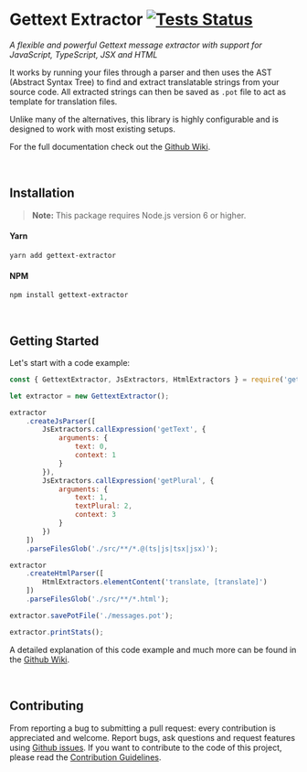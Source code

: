 # Gettext Extractor [![Tests Status][status-tests-badge]][status-tests-link]

*A flexible and powerful Gettext message extractor with support for JavaScript, TypeScript, JSX and HTML*

It works by running your files through a parser and then uses the AST (Abstract Syntax Tree) to find and extract translatable strings from your source code. All extracted strings can then be saved as `.pot` file to act as template for translation files.

Unlike many of the alternatives, this library is highly configurable and is designed to work with most existing setups.

For the full documentation check out the [Github Wiki][wiki].

</br>

## Installation

> **Note:** This package requires Node.js version 6 or higher.

#### Yarn

```text
yarn add gettext-extractor
```

#### NPM

```text
npm install gettext-extractor
```

</br>

## Getting Started

Let's start with a code example:

```javascript
const { GettextExtractor, JsExtractors, HtmlExtractors } = require('gettext-extractor');

let extractor = new GettextExtractor();

extractor
    .createJsParser([
        JsExtractors.callExpression('getText', {
            arguments: {
                text: 0,
                context: 1
            }
        }),
        JsExtractors.callExpression('getPlural', {
            arguments: {
                text: 1,
                textPlural: 2,
                context: 3
            }
        })
    ])
    .parseFilesGlob('./src/**/*.@(ts|js|tsx|jsx)');

extractor
    .createHtmlParser([
        HtmlExtractors.elementContent('translate, [translate]')
    ])
    .parseFilesGlob('./src/**/*.html');

extractor.savePotFile('./messages.pot');

extractor.printStats();
```

A detailed explanation of this code example and much more can be found in the [Github Wiki][wiki-introduction].

<br/>

## Contributing

From reporting a bug to submitting a pull request: every contribution is appreciated and welcome.
Report bugs, ask questions and request features using [Github issues][github-issues].
If you want to contribute to the code of this project, please read the [Contribution Guidelines][contributing].

[status-tests-badge]: https://github.com/lukasgeiter/gettext-extractor/actions/workflows/tests.yml/badge.svg
[status-tests-link]: https://github.com/lukasgeiter/gettext-extractor/actions/workflows/tests.yml
[wiki]: https://github.com/lukasgeiter/gettext-extractor/wiki
[wiki-introduction]: https://github.com/lukasgeiter/gettext-extractor/wiki/Introduction
[github-issues]: https://github.com/lukasgeiter/gettext-extractor/issues
[contributing]: CONTRIBUTING.md
